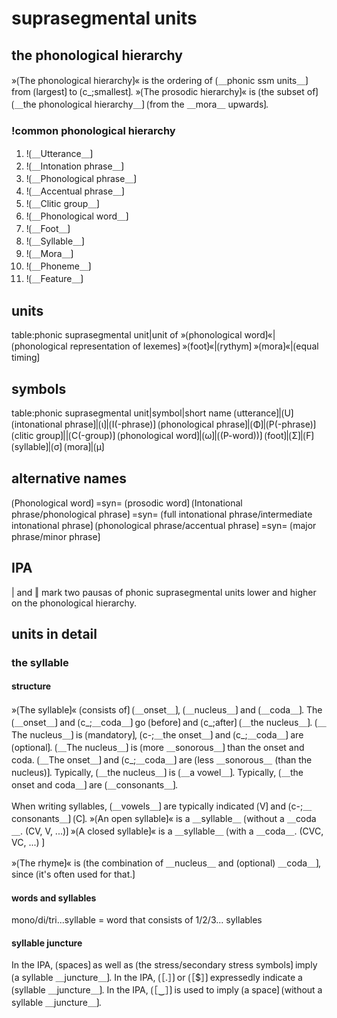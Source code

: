 # suprasegmental units

## the phonological hierarchy

»⟮The phonological hierarchy⟯« is the ordering of ⟮＿phonic ssm units＿⟯ from ⟮largest⟯ to ⟮c_;smallest⟯.
»⟮The prosodic hierarchy⟯« is ⟮the subset of⟯ ⟮＿the phonological hierarchy＿⟯ ⟮from the ＿mora＿ upwards⟯.

### !common phonological hierarchy

1. !⟮＿Utterance＿⟯
2. !⟮＿Intonation phrase＿⟯
3. !⟮＿Phonological phrase＿⟯
4. !⟮＿Accentual phrase＿⟯
5. !⟮＿Clitic group＿⟯
6. !⟮＿Phonological word＿⟯
7. !⟮＿Foot＿⟯
8. !⟮＿Syllable＿⟯
9. !⟮＿Mora＿⟯
10. !⟮＿Phoneme＿⟯
11. !⟮＿Feature＿⟯

## units

table:phonic suprasegmental unit|unit of
»⟮phonological word⟯«|⟮phonological representation of lexemes⟯
»⟮foot⟯«|⟮rythym⟯
»⟮mora⟯«|⟮equal timing⟯

## symbols

table:phonic suprasegmental unit|symbol|short name
⟮utterance⟯|⟮U⟯
⟮intonational phrase⟯|⟮ι⟯|⟮I(-phrase)⟯
⟮phonological phrase⟯|⟮Φ⟯|⟮P(-phrase)⟯
⟮clitic group⟯||⟮C(-group)⟯
⟮phonological word⟯|⟮ω⟯|⟮(P-word))⟯
⟮foot⟯|⟮Σ⟯|⟮F⟯
⟮syllable⟯|⟮σ⟯
⟮mora⟯|⟮μ⟯

## alternative names

⟮Phonological word⟯ =syn= ⟮prosodic word⟯
⟮Intonational phrase/phonological phrase⟯ =syn= ⟮full intonational phrase/intermediate intonational phrase⟯
⟮phonological phrase/accentual phrase⟯ =syn= ⟮major phrase/minor phrase⟯

## IPA 

| and ‖ mark two pausas of phonic suprasegmental units lower and higher on the phonological hierarchy.

## units in detail

### the syllable

#### structure

»⟮The syllable⟯« ⟮consists of⟯ ⟮＿onset＿⟯, ⟮＿nucleus＿⟯ and ⟮＿coda＿⟯.
The ⟮＿onset＿⟯ and ⟮c_;＿coda＿⟯ go ⟮before⟯ and ⟮c_;after⟯ ⟮＿the nucleus＿⟯.
⟮＿The nucleus＿⟯ is ⟮mandatory⟯, ⟮c-;＿the onset＿⟯ and ⟮c_;＿coda＿⟯ are ⟮optional⟯.
⟮＿The nucleus＿⟯ is ⟮more ＿sonorous＿⟯ than the onset and coda.
⟮＿The onset＿⟯ and ⟮c_;＿coda＿⟯ are ⟮less ＿sonorous＿ (than the nucleus)⟯.
Typically, ⟮＿the nucleus＿⟯ is ⟮＿a vowel＿⟯.
Typically, ⟮＿the onset and coda＿⟯ are ⟮＿consonants＿⟯.


When writing syllables, ⟮＿vowels＿⟯ are typically indicated ⟮V⟯ and ⟮c-;＿consonants＿⟯ ⟮C⟯.
»⟮An open syllable⟯« is a ＿syllable＿ ⟮without a ＿coda＿. (CV, V, ...)⟯ 
»⟮A closed syllable⟯« is a ＿syllable＿ ⟮with a ＿coda＿. (CVC, VC, ...) ⟯


»⟮The rhyme⟯« is ⟮the combination of ＿nucleus＿ and (optional) ＿coda＿⟯, since ⟮it's often used for that.⟯

#### words and syllables

mono/di/tri...syllable = word that consists of 1/2/3... syllables

#### syllable juncture

In the IPA, ⟮spaces⟯ as well as ⟮the stress/secondary stress symbols⟯ imply ⟮a syllable ＿juncture＿⟯.
In the IPA, ⟮［.］⟯ or ⟮［$］⟯ expressedly indicate a ⟮syllable ＿juncture＿⟯.
In the IPA, ⟮［‿］⟯ is used to imply ⟮a space⟯ ⟮without a syllable ＿juncture＿⟯.